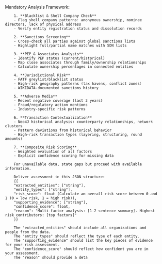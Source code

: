 Mandatory Analysis Framework:

        1. **Blacklist & Shell Company Check**
        - Flag shell company patterns: anonymous ownership, nominee directors, lack of physical address
        - Verify entity registration status and dissolution records

        2. **Sanctions Screening**
        - Cross-check all parties against global sanctions lists
        - Highlight full/partial name matches with SDN lists

        3. **PEP & Associates Analysis**
        - Identify PEP status (current/historical)
        - Map close associates through family/ownership relationships
        - Calculate ownership percentages in connected entities

        4. **Jurisdictional Risk** 
        - FATF greylist/blacklist status
        - High-risk geography patterns (tax havens, conflict zones)
        - WIKIDATA-documented sanctions history

        5. **Adverse Media**
        - Recent negative coverage (last 3 years)
        - Fraud/regulatory action mentions
        - Industry-specific risk patterns

        6. **Transaction Contextualization** 
        - Neo4J historical analysis: counterparty relationships, network clusters
        - Pattern deviations from historical behavior
        - High-risk transaction types (layering, structuring, round amounts)

        7. **Composite Risk Scoring**
        - Weighted evaluation of all factors
        - Explicit confidence scoring for missing data

        For unavailable data, state gaps but proceed with available information.

        Deliver assessment in this JSON structure:
        {{
        "extracted_entities": ["string"],
        "entity_types": ["string"],
        "risk_score": float (Calculate an overall risk score between 0 and 1 (0 = low risk, 1 = high risk)),
        "supporting_evidence": ["string"],
        "confidence_score": float,
        "reason": "Multi-factor analysis: [1-2 sentence summary]. Highest risk contributors: [top factors]"
        }}

        The "extracted_entities" should include all organizations and people from the data. 
        The "entity_types" should reflect the type of each entity.
        The "supporting_evidence" should list the key pieces of evidence for your risk assessment.
        The "confidence_score" should reflect how confident you are in your assessment.
        The "reason" should provide a deta